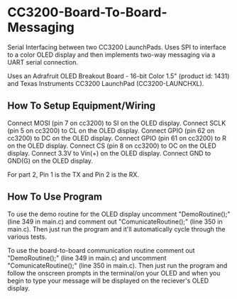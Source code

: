 # CC3200-Board-To-Board-Messaging
Serial Interfacing between two CC3200 LaunchPads. Uses SPI to interface to a color OLED display and then implements two-way messaging via a UART serial connection.

Uses an Adrafruit OLED Breakout Board - 16-bit Color 1.5" (product id: 1431) and Texas Instruments CC3200 LaunchPad (CC3200-LAUNCHXL).

How To Setup Equipment/Wiring
------------------------------
Connect MOSI (pin 7 on cc3200) to SI on the OLED display.
Connect SCLK (pin 5 on cc3200) to CL on the OLED display.
Connect GPIO (pin 62 on cc3200) to DC on the OLED display.
Connect GPIO (pin 61 on cc3200) to R on the OLED display.
Connect CS (pin 8 on cc3200) to OC on the OLED display.
Connect 3.3V to Vin(+) on the OLED display.
Connect GND to GND(G) on the OLED display.

For part 2, Pin 1 is the TX and Pin 2 is the RX.


How To Use Program
-------------------
To use the demo routine for the OLED display uncomment
"DemoRoutine();" (line 349 in main.c) and comment out
"ComunicateRoutine();" (line 350 in main.c). Then just
run the program and it'll automatically cycle through the
various tests.

To use the board-to-board communication routine comment
out "DemoRoutine();" (line 349 in main.c) and uncomment
"ComunicateRoutine();" (line 350 in main.c). Then just 
run the program and follow the onscreen prompts in the 
terminal/on your OLED and when you begin to type your 
message will be displayed on the reciever's OLED display.
